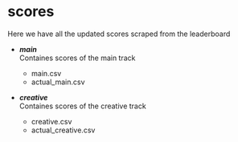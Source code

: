 # scores

Here we have all the updated scores scraped from the leaderboard

   * ***main***  
    Containes scores of the main track
        * main.csv
        * actual_main.csv
        
   * ***creative***  
   Containes scores of the creative track
        * creative.csv
        * actual_creative.csv
        
